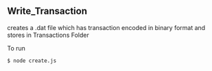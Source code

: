 ## Write_Transaction
creates a .dat file which has transaction encoded in binary format and stores in Transactions Folder

To run
```
$ node create.js
```

        

